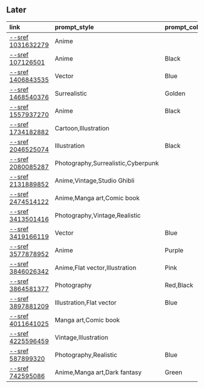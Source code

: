 ## Later

|link|prompt_style|prompt_color|
|:-|:-|:-|
|[--sref 1031632279](https://midjourneysref.com/srefcodedetail/--sref%201031632279)|Anime||
|[--sref 107126501](https://midjourneysref.com/srefcodedetail/--sref%20107126501)|Anime|Black|
|[--sref 1406843535](https://midjourneysref.com/srefcodedetail/--sref%201406843535)|Vector|Blue|
|[--sref 1468540376](https://midjourneysref.com/srefcodedetail/--sref%201468540376)|Surrealistic|Golden|
|[--sref 1557937270](https://midjourneysref.com/srefcodedetail/--sref%201557937270)|Anime|Black|
|[--sref 1734182882](https://midjourneysref.com/srefcodedetail/--sref%201734182882)|Cartoon,Illustration||
|[--sref 2046525074](https://midjourneysref.com/srefcodedetail/--sref%202046525074)|Illustration|Black|
|[--sref 2080085287](https://midjourneysref.com/srefcodedetail/--sref%202080085287)|Photography,Surrealistic,Cyberpunk||
|[--sref 2131889852](https://midjourneysref.com/srefcodedetail/--sref%202131889852)|Anime,Vintage,Studio Ghibli||
|[--sref 2474514122](https://midjourneysref.com/srefcodedetail/--sref%202474514122)|Anime,Manga art,Comic book||
|[--sref 3413501416](https://midjourneysref.com/srefcodedetail/--sref%203413501416)|Photography,Vintage,Realistic||
|[--sref 3419166119](https://midjourneysref.com/srefcodedetail/--sref%203419166119)|Vector|Blue|
|[--sref 3577878952](https://midjourneysref.com/srefcodedetail/--sref%203577878952)|Anime|Purple|
|[--sref 3846026342](https://midjourneysref.com/srefcodedetail/--sref%203846026342)|Anime,Flat vector,Illustration|Pink|
|[--sref 3864581377](https://midjourneysref.com/srefcodedetail/--sref%203864581377)|Photography|Red,Black|
|[--sref 3897881209](https://midjourneysref.com/srefcodedetail/--sref%203897881209)|Illustration,Flat vector|Blue|
|[--sref 4011641025](https://midjourneysref.com/srefcodedetail/--sref%204011641025)|Manga art,Comic book||
|[--sref 4225596459](https://midjourneysref.com/srefcodedetail/--sref%204225596459)|Vintage,Illustration||
|[--sref 587899320](https://midjourneysref.com/srefcodedetail/--sref%20587899320)|Photography,Realistic|Blue|
|[--sref 742595086](https://midjourneysref.com/srefcodedetail/--sref%20742595086)|Anime,Manga art,Dark fantasy|Green|